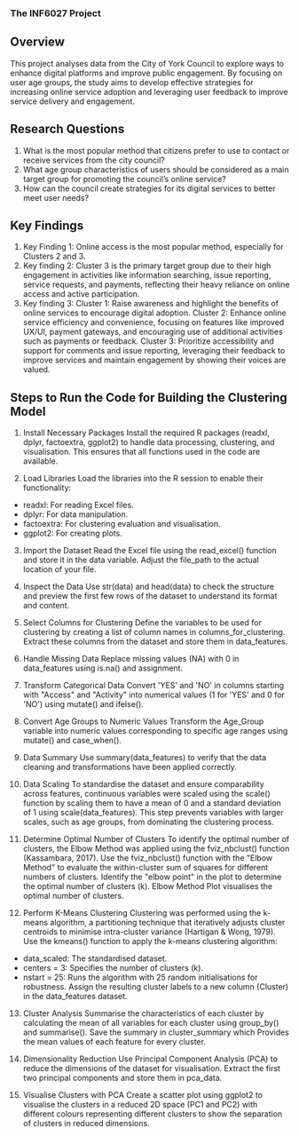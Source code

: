 ### The INF6027 Project

## Overview
This project analyses data from the City of York Council to explore ways to enhance digital platforms and improve public engagement. By focusing on user age groups, the study aims to develop effective strategies for increasing online service adoption and leveraging user feedback to improve service delivery and engagement.


## Research Questions
1.	What is the most popular method that citizens prefer to use to contact or receive services from the city council?
2.	What age group characteristics of users should be considered as a main target group for promoting the council’s online service?
3.	How can the council create strategies for its digital services to better meet user needs?


## Key Findings
1.	Key Finding 1: Online access is the most popular method, especially for Clusters 2 and 3.
2.	Key finding 2: Cluster 3 is the primary target group due to their high engagement in activities like information searching, issue reporting, service requests, and payments, reflecting their heavy reliance on online access and active participation.
3.	Key finding 3:
    Cluster 1: Raise awareness and highlight the benefits of online services to encourage digital adoption.
    Cluster 2: Enhance online service efficiency and convenience, focusing on features like improved UX/UI, payment gateways, and encouraging use of additional activities such as payments or feedback.
    Cluster 3: Prioritize accessibility and support for comments and issue reporting, leveraging their feedback to improve services and maintain engagement by showing their voices are valued.



## Steps to Run the Code for Building the Clustering Model

1.	Install Necessary Packages
Install the required R packages (readxl, dplyr, factoextra, ggplot2) to handle data processing, clustering, and visualisation. This ensures that all functions used in the code are available.

2.	Load Libraries
Load the libraries into the R session to enable their functionality:
  - readxl: For reading Excel files.
  - dplyr: For data manipulation.
  - factoextra: For clustering evaluation and visualisation.
  - ggplot2: For creating plots.
3.	Import the Dataset
Read the Excel file using the read_excel() function and store it in the data variable. Adjust the file_path to the actual location of your file.

4.	Inspect the Data
Use str(data) and head(data) to check the structure and preview the first few rows of the dataset to understand its format and content.

5.	Select Columns for Clustering
Define the variables to be used for clustering by creating a list of column names in columns_for_clustering. Extract these columns from the dataset and store them in data_features.

6.	Handle Missing Data
Replace missing values (NA) with 0 in data_features using is.na() and assignment.

7.	Transform Categorical Data
Convert 'YES' and 'NO' in columns starting with "Access" and "Activity" into numerical values (1 for 'YES' and 0 for 'NO') using mutate() and ifelse().

8.	Convert Age Groups to Numeric Values
Transform the Age_Group variable into numeric values corresponding to specific age ranges using mutate() and case_when().

9.	Data Summary
Use summary(data_features) to verify that the data cleaning and transformations have been applied correctly.

10.	Data Scaling
To standardise the dataset and ensure comparability across features, continuous variables were scaled using the scale() function by scaling them to have a mean of 0 and a standard deviation of 1 using scale(data_features). This step prevents variables with larger scales, such as age groups, from dominating the clustering process.

11.	Determine Optimal Number of Clusters
To identify the optimal number of clusters, the Elbow Method was applied using the fviz_nbclust() function (Kassambara, 2017). Use the fviz_nbclust() function with the "Elbow Method" to evaluate the within-cluster sum of squares for different numbers of clusters. Identify the "elbow point" in the plot to determine the optimal number of clusters (k). Elbow Method Plot visualises the optimal number of clusters. 

12.	Perform K-Means Clustering
Clustering was performed using the k-means algorithm, a partitioning technique that iteratively adjusts cluster centroids to minimise intra-cluster variance (Hartigan & Wong, 1979). Use the kmeans() function to apply the k-means clustering algorithm:
  - data_scaled: The standardised dataset.
  - centers = 3: Specifies the number of clusters (k).
  - nstart = 25: Runs the algorithm with 25 random initialisations for robustness. Assign the resulting cluster labels to a new column (Cluster) in the data_features dataset.
13.	Cluster Analysis
Summarise the characteristics of each cluster by calculating the mean of all variables for each cluster using group_by() and summarise(). Save the summary in cluster_summary which Provides the mean values of each feature for every cluster.

14.	Dimensionality Reduction
Use Principal Component Analysis (PCA) to reduce the dimensions of the dataset for visualisation. Extract the first two principal components and store them in pca_data.

15.	Visualise Clusters with PCA
Create a scatter plot using ggplot2 to visualise the clusters in a reduced 2D space (PC1 and PC2) with different colours representing different clusters to show the separation of clusters in reduced dimensions.


